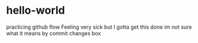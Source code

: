 # hello-world
practicing github flow
Feeling very sick but I gotta get this done
im not sure what it means by commit changes box
